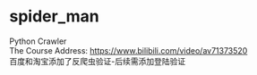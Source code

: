 # spider_man
Python Crawler  
The Course Address: https://www.bilibili.com/video/av71373520  
百度和淘宝添加了反爬虫验证-后续需添加登陆验证  


